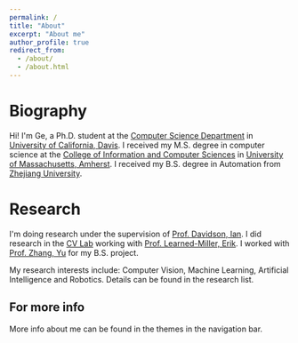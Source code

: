 ```yaml
---
permalink: /
title: "About"
excerpt: "About me"
author_profile: true
redirect_from: 
  - /about/
  - /about.html
---
```


Biography
======
Hi! I'm Ge, a Ph.D. student at the [Computer Science Department](https://cs.ucdavis.edu/) in [University of California, Davis](https://www.ucdavis.edu/). I received my M.S. degree in computer science at the [College of Information and Computer Sciences](https://www.cics.umass.edu/) in [University of Massachusetts, Amherst](https://www.umass.edu/). I received my B.S. degree in Automation from [Zhejiang University](http://www.zju.edu.cn/english/).

Research
======
I'm doing research under the supervision of [Prof. Davidson, Ian](https://faculty.engineering.ucdavis.edu/davidson/).
I did research in the [CV Lab](http://vis-www.cs.umass.edu/?_ga=2.8406261.13071005.1539107294-754893335.1516127699) working with [Prof. Learned-Miller, Erik](https://people.cs.umass.edu/~elm/papers_by_student.html). I worked with [Prof. Zhang, Yu](https://person.zju.edu.cn/en/zhangyu) for my B.S. project.

My research interests include: Computer Vision, Machine Learning, Artificial Intelligence and Robotics. Details can be found in the research list.

For more info
------
More info about me can be found in the themes in the navigation bar.
